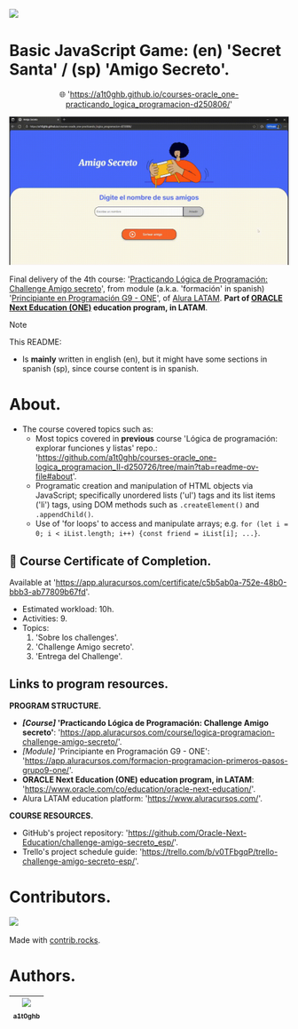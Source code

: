 <!-- Badges:
- Source: 'https://shields.io/docs/static-badges', 'https://shields.io/badges/static-badge'.
- HTML structure followed: 'https://github.com/facebook/docusaurus/blob/main/README.md?plain=1'.
- Badges with logos: 'https://shields.io/docs/logos', 'https://simpleicons.org/', 'https://github.com/simple-icons/simple-icons/blob/master/slugs.md'.
- HTML <a> tag not redirecting: 'https://stackoverflow.com/questions/8260546/make-a-html-link-that-does-nothing-literally-nothing/8260561#8260561', 'https://www.geeksforgeeks.org/html/how-to-create-html-link-that-does-not-follow-the-link/'.
-->

<!-- Badge: WIP
<p align="left">
  <a href="#" onclick="return false;"><img src="https://img.shields.io/badge/STATUS-WIP-yellow?style=flat"/></a>
</p>
-->

<!-- Badge: Done -->
<p align="left">
  <a href="#" onclick="return false;"><img src="https://img.shields.io/badge/STATUS-DONE-green?style=flat" /></a>
</p>

<!-- README structure followed:
- 'https://www.aluracursos.com/blog/como-escribir-un-readme-increible-en-tu-github/'.
- 'https://github.com/camilafernanda/GlicoCare/'.
- 'https://github.com/nasa/openmct/'.
- 'https://github.com/facebook/docusaurus'.
-->

# Basic JavaScript Game: (en) 'Secret Santa' / (sp) 'Amigo Secreto'.

<p align="center">
  🌐 '<a href="https://a1t0ghb.github.io/courses-oracle_one-practicando_logica_programacion-d250806/">https://a1t0ghb.github.io/courses-oracle_one-practicando_logica_programacion-d250806/</a>'
</p>

<!--
Enable autoplay of animated images:
- 'https://stackoverflow.com/questions/72508378/enable-gif-autoplay-on-github-readme/72509078#72509078'.
- 'https://github.com/orgs/community/discussions/47709'.
- 'https://github.com/settings/accessibility'.
Image width for GitHub READMEs:
- 'https://github.com/orgs/community/discussions/42424'.
- 'https://gist.github.com/uupaa/f77d2bcf4dc7a294d109'.
-->
<p align="center">
  <img src="rsrcs/media/img-readme_gif.gif" width="1200" />
</p>

Final delivery of the 4th course: '[Practicando Lógica de Programación: Challenge Amigo secreto](https://app.aluracursos.com/course/logica-programacion-challenge-amigo-secreto/)', from module (a.k.a. 'formación' in spanish) '[Principiante en Programación G9 - ONE](https://app.aluracursos.com/formacion-programacion-primeros-pasos-grupo9-one)', of [Alura LATAM](https://www.aluracursos.com/). <b>Part of [ORACLE Next Education (ONE)](https://www.oracle.com/co/education/oracle-next-education/) education program, in LATAM</b>.

<!-- Callouts:
- Improved format taken from examples in 'https://github.com/nasa/openmct/blob/master/README.md?plain=1'.
-->
> [!NOTE]
> This README:
> - Is **mainly** written in english (en), but it might have some sections in spanish (sp), since course content is in spanish.

# About.
- The course covered topics such as:
  - Most topics covered in **previous** course 'Lógica de programación: explorar funciones y listas' repo.: '<https://github.com/a1t0ghb/courses-oracle_one-logica_programacion_II-d250726/tree/main?tab=readme-ov-file#about>'.
  - Programatic creation and manipulation of HTML objects via JavaScript; specifically unordered lists ('ul') tags and its list items ('li') tags, using DOM methods such as `.createElement()` and `.appendChild()`.
  - Use of 'for loops' to access and manipulate arrays; e.g. `for (let i = 0; i < iList.length; i++) {const friend = iList[i]; ...}`.

## 🥇 Course Certificate of Completion.
Available at '<https://app.aluracursos.com/certificate/c5b5ab0a-752e-48b0-bbb3-ab77809b67fd>'.
- Estimated workload: 10h.
- Activities: 9.
- Topics:
  1. 'Sobre los challenges'.
  2. 'Challenge Amigo secreto'.
  3. 'Entrega del Challenge'.

## Links to program resources.

**PROGRAM STRUCTURE.**
- <b>*[Course]* 'Practicando Lógica de Programación: Challenge Amigo secreto'</b>: '<https://app.aluracursos.com/course/logica-programacion-challenge-amigo-secreto/>'.
- *[Module]* 'Principiante en Programación G9 - ONE': '<https://app.aluracursos.com/formacion-programacion-primeros-pasos-grupo9-one/>'.
- **ORACLE Next Education (ONE) education program, in LATAM**: '<https://www.oracle.com/co/education/oracle-next-education/>'.
- Alura LATAM education platform: '<https://www.aluracursos.com/>'.

**COURSE RESOURCES.**
- GitHub's project repository: '<https://github.com/Oracle-Next-Education/challenge-amigo-secreto_esp/>'.
- Trello's project schedule guide: '<https://trello.com/b/v0TFbgqP/trello-challenge-amigo-secreto-esp/>'.

<!-- Embed dynamic content (image) of contributors:
- 'https://dev.to/lacolaco/introducing-contributors-img-keep-contributors-in-readme-md-gci'.
- 'https://contrib.rocks/'.
- 'https://contrib.rocks/preview?repo=a1t0ghb%2Fcourses-oracle_one-logica_programacion_II-d250726'
-->
# Contributors.

<a href="https://github.com/a1t0ghb/courses-oracle_one-practicando_logica_programacion-d250806/graphs/contributors">
  <img src="https://contrib.rocks/image?repo=a1t0ghb/courses-oracle_one-practicando_logica_programacion-d250806" />
</a>

Made with [contrib.rocks](https://contrib.rocks).

<!-- Authors table structure
- From repo: 'https://github.com/camilafernanda/GlicoCare/blob/main/README.md?plain=1'.
-->
# Authors.

| [<img src="https://avatars.githubusercontent.com/u/32377614?v=4" width=70><br><sub>a1t0ghb</sub>](https://github.com/a1t0ghb) |
| :---: |

